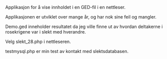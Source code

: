 Applikasjon for å vise innholdet i en GED-fil i en nettleser.

Applikasjonen er utviklet over mange år, og har nok sine feil og mangler.

Demo.ged inneholder resultatet da jeg ville finne ut av hvordan deltakerne i rosekrigene var i slekt med hverandre.

Velg slekt_28.php i nettleseren.

testmysql.php er min test av kontakt med slektsdatabasen.